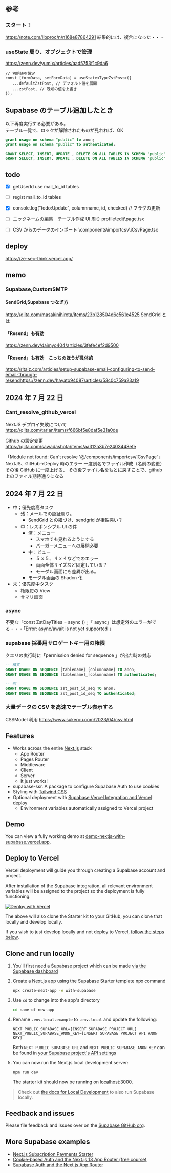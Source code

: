 ## 参考

### スタート！

https://note.com/libproc/n/n168e87864291
結果的には、複合になった・・・

### useState 周り、オブジェクトで管理

https://zenn.dev/yumix/articles/aad5753f1c9da6

```
// 初期値を設定
const [formData, setFormData] = useState<TypeZstPost>({
   ...defaultZstPost, // デフォルト値を展開
   ...zstPost, // 既知の値を上書き
});
```

## Supabase のテーブル追加したとき

以下再度実行する必要がある。  
テーブル一覧で、ロックが解除されたものが見れれば、OK

```SQL
grant usage on schema "public" to anon;
grant usage on schema "public" to authenticated;

GRANT SELECT, INSERT, UPDATE , DELETE ON ALL TABLES IN SCHEMA "public" TO authenticated;
GRANT SELECT, INSERT, UPDATE , DELETE ON ALL TABLES IN SCHEMA "public" TO anon;
```

## todo

- [x] getUserId use mail_to_id tables

- [ ] regist mail_to_id tables

- [x] console.log("todo:Update", columnname, id, checked) // フラグの更新

- [ ] ニックネームの編集　テーブル作成 UI 周り profile\edit\page.tsx

- [ ] CSV からのデータのインポート \components\importcsv\iCsvPage.tsx

## deploy

https://ze-sec-think.vercel.app/

## memo

### Supabase,CustomSMTP

#### SendGrid,Supabase つなぎ方

https://qiita.com/masakinihirota/items/23b128504d6c561e4525
SendGrid とは

#### 「Resend」も有効

https://zenn.dev/daimyo404/articles/3fefe4ef2d9500

#### 「Resend」も有効　こっちのほうが具体的

https://ritaiz.com/articles/setup-supabase-email-configuring-to-send-email-through-resendhttps://zenn.dev/hayato94087/articles/53c0c759a23a19

## 2024 年 7 月 22 日

### Cant_resolve_github_vercel

NextJS デプロイ失敗について
https://qiita.com/tarian/items/f666bf5e8daf5e31a0de

Github の設定変更
https://qiita.com/sawadashota/items/aa312a3b7e2403448efe

「Module not found: Can't resolve '@/components/importcsv/ICsvPage'」NextJS、GitHub→Deploy 時のエラー
一度別名でファイル作成（名前の変更）その後 GitHub に一度上げる、
その後ファイル名をもとに戻すことで、github 上のファイル期待通りになる

## 2024 年 7 月 22 日

- 中；優先度高タスク
  - 残：メールでの認証周り。
    - SendGrid との紐づけ、sendgrid が相性悪い？
  - 中：レスポンシブル UI の件
    - 済：メニュー
      - スマホでも見れるようにする
      - バーガーメニューへの展開必要
    - 中：ビュー
      - ５ｘ５、４ｘ４などでのエラー
      - 画面全体サイズなど固定している？
      - モーダル画面にも差異が出る。
    - モーダル画面の Shadcn 化
- 未：優先度中タスク
  - 権限毎の View
  - サマリ画面

### async

不要な「const ZstDayTitles = async () 」「 async」は想定外のエラーがでる・・・「Error: async/await is not yet supported 」

### supabase 採番用サロゲートキー用の権限

クエリの実行時に「permission denied for sequence 」が出た時の対応

```SQL
-- 構文
GRANT USAGE ON SEQUENCE [tablename]_[columnname] TO anon;
GRANT USAGE ON SEQUENCE [tablename]_[columnname] TO authenticated;

-- 例
GRANT USAGE ON SEQUENCE zst_post_id_seq TO anon;
GRANT USAGE ON SEQUENCE zst_post_id_seq TO authenticated;
```

### 大量データの CSV を高速でテーブル表示する

CSSModel 利用
https://www.sukerou.com/2023/04/csv.html

## Features

- Works across the entire [Next.js](https://nextjs.org) stack
  - App Router
  - Pages Router
  - Middleware
  - Client
  - Server
  - It just works!
- supabase-ssr. A package to configure Supabase Auth to use cookies
- Styling with [Tailwind CSS](https://tailwindcss.com)
- Optional deployment with [Supabase Vercel Integration and Vercel deploy](#deploy-your-own)
  - Environment variables automatically assigned to Vercel project

## Demo

You can view a fully working demo at [demo-nextjs-with-supabase.vercel.app](https://demo-nextjs-with-supabase.vercel.app/).

## Deploy to Vercel

Vercel deployment will guide you through creating a Supabase account and project.

After installation of the Supabase integration, all relevant environment variables will be assigned to the project so the deployment is fully functioning.

[![Deploy with Vercel](https://vercel.com/button)](https://vercel.com/new/clone?repository-url=https%3A%2F%2Fgithub.com%2Fvercel%2Fnext.js%2Ftree%2Fcanary%2Fexamples%2Fwith-supabase&project-name=nextjs-with-supabase&repository-name=nextjs-with-supabase&demo-title=nextjs-with-supabase&demo-description=This%20starter%20configures%20Supabase%20Auth%20to%20use%20cookies%2C%20making%20the%20user's%20session%20available%20throughout%20the%20entire%20Next.js%20app%20-%20Client%20Components%2C%20Server%20Components%2C%20Route%20Handlers%2C%20Server%20Actions%20and%20Middleware.&demo-url=https%3A%2F%2Fdemo-nextjs-with-supabase.vercel.app%2F&external-id=https%3A%2F%2Fgithub.com%2Fvercel%2Fnext.js%2Ftree%2Fcanary%2Fexamples%2Fwith-supabase&demo-image=https%3A%2F%2Fdemo-nextjs-with-supabase.vercel.app%2Fopengraph-image.png&integration-ids=oac_VqOgBHqhEoFTPzGkPd7L0iH6)

The above will also clone the Starter kit to your GitHub, you can clone that locally and develop locally.

If you wish to just develop locally and not deploy to Vercel, [follow the steps below](#clone-and-run-locally).

## Clone and run locally

1. You'll first need a Supabase project which can be made [via the Supabase dashboard](https://database.new)

2. Create a Next.js app using the Supabase Starter template npx command

   ```bash
   npx create-next-app -e with-supabase
   ```

3. Use `cd` to change into the app's directory

   ```bash
   cd name-of-new-app
   ```

4. Rename `.env.local.example` to `.env.local` and update the following:

   ```
   NEXT_PUBLIC_SUPABASE_URL=[INSERT SUPABASE PROJECT URL]
   NEXT_PUBLIC_SUPABASE_ANON_KEY=[INSERT SUPABASE PROJECT API ANON KEY]
   ```

   Both `NEXT_PUBLIC_SUPABASE_URL` and `NEXT_PUBLIC_SUPABASE_ANON_KEY` can be found in [your Supabase project's API settings](https://app.supabase.com/project/_/settings/api)

5. You can now run the Next.js local development server:

   ```bash
   npm run dev
   ```

   The starter kit should now be running on [localhost:3000](http://localhost:3000/).

> Check out [the docs for Local Development](https://supabase.com/docs/guides/getting-started/local-development) to also run Supabase locally.

## Feedback and issues

Please file feedback and issues over on the [Supabase GitHub org](https://github.com/supabase/supabase/issues/new/choose).

## More Supabase examples

- [Next.js Subscription Payments Starter](https://github.com/vercel/nextjs-subscription-payments)
- [Cookie-based Auth and the Next.js 13 App Router (free course)](https://youtube.com/playlist?list=PL5S4mPUpp4OtMhpnp93EFSo42iQ40XjbF)
- [Supabase Auth and the Next.js App Router](https://github.com/supabase/supabase/tree/master/examples/auth/nextjs)
